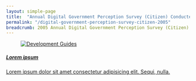 ```yaml
---
layout: simple-page
title:  "Annual Digital Government Perception Survey (Citizen) Conducted in 2005"
permalink: "/digital-government-perception-survey-citizen-2005"
breadcrumb: 2005 Annual Digital Government Perception Survey (Citizen)
---
```

<a href="#!">
    <div class="sgds-card sgds-card-button">
        <div class="sgds-card-image">
            <figure class="sgds-image is-16by9">
                <img
                    alt="Development Guides"
                    src="https://via.placeholder.com/160x90/868e96/ffffff?text=Image"
                />
            </figure>
        </div>
        <div class="sgds-card-content">
            <h5>Lorem ipsum</h5>
            <p>
                Lorem ipsum dolor sit amet consectetur adipisicing elit. Sequi,
                nulla.
            </p>
        </div>
    </div>
</a>
